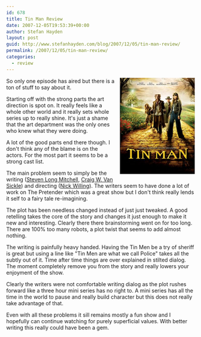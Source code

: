 ```yaml
---
id: 678
title: Tin Man Review
date: 2007-12-05T19:53:39+00:00
author: Stefan Hayden
layout: post
guid: http://www.stefanhayden.com/blog/2007/12/05/tin-man-review/
permalink: /2007/12/05/tin-man-review/
categories:
  - review
---
```

<img src="/wp-content/TinMan.jpg" style="margin: 0px 0px 10px 10px" align="right" width="200" />So only one episode has aired but there is a ton of stuff to say about it.

Starting off with the strong parts the art direction is spot on. It really feels like a whole other world and it really sets whole series up to really shine. It's just a shame that the art department was the only ones who knew what they were doing.

A lot of the good parts end there though. I don't think any of the blame is on the actors. For the most part it seems to be a strong cast list.

The main problem seem to simply be the writing (<a href="http://www.imdb.com/name/nm0593749/">Steven Long Mitchell</a>, <a href="http://www.imdb.com/name/nm0887978/">Craig W. Van Sickle</a>) and directing (<a href="http://www.imdb.com/name/nm0932216/">Nick Willing</a>). The writers seem to have done a lot of work on The Pretender which was a great show but I don't think really lends it self to a fairy tale re-imagining.

The plot has been needless changed instead of just just tweaked.  A good retelling takes the core of the story and changes it just enough to make it new and interesting. Clearly there there brainstorming went on for too long. There are 100% too many robots, a plot twist that seems to add almost nothing.

The writing is painfully heavy handed. Having the Tin Men be a try of sheriff is great but using a line like "Tin Men are what we call Police" takes all the subtly out of it. Time after time things are over explained in stilted dialog. The moment completely remove you from the story and really lowers your enjoyment of the show.

Clearly the writers were not comfortable writing dialog as the plot rushes forward like a three hour mini series has no right to. A mini series has all the time in the world to pause and really build character but this does not really take advantage of that.

Even with all these problems it sill remains mostly a fun show and I hopefully can continue watching for purely superficial values. With better writing this really could have been a gem.